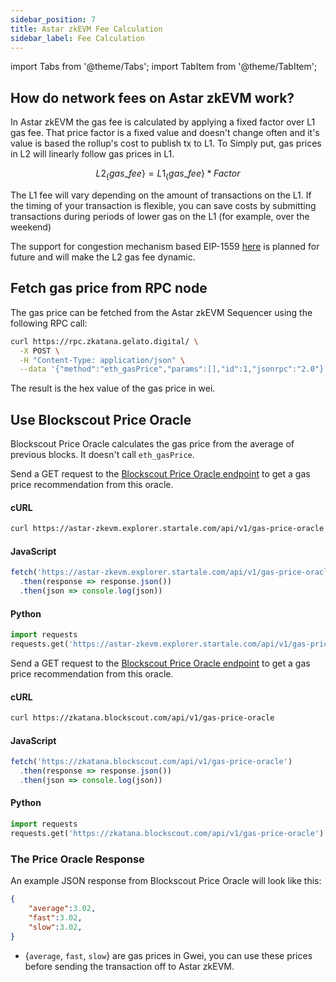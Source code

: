 ```yaml
---
sidebar_position: 7
title: Astar zkEVM Fee Calculation
sidebar_label: Fee Calculation
---
```

import Tabs from '@theme/Tabs';
import TabItem from '@theme/TabItem';

## How do network fees on Astar zkEVM work?
In Astar zkEVM the gas fee is calculated by applying a fixed factor over L1 gas fee. That price factor is a fixed value and doesn't change often and it's value is based the rollup's cost to publish tx to L1. To Simply put, gas prices in L2 will linearly follow gas prices in L1.

$$
L2_\{gas\_fee\} = L1_\{gas\_fee\} * Factor
$$

The L1 fee will vary depending on the amount of transactions on the L1. If the timing of your transaction is flexible, you can save costs by submitting transactions during periods of lower gas on the L1 (for example, over the weekend)

The support for congestion mechanism based EIP-1559 [here](https://eips.ethereum.org/EIPS/eip-1559) is planned for future and will make the L2 gas fee dynamic.

## Fetch gas price from RPC node
The gas price can be fetched from the Astar zkEVM Sequencer using the following RPC call:

```bash
curl https://rpc.zkatana.gelato.digital/ \
  -X POST \
  -H "Content-Type: application/json" \
  --data '{"method":"eth_gasPrice","params":[],"id":1,"jsonrpc":"2.0"}'
  ```

  The result is the hex value of the gas price in wei.

## Use Blockscout Price Oracle
Blockscout Price Oracle calculates the gas price from the average of previous blocks. It doesn't call `eth_gasPrice`.

<Tabs>
<TabItem value="Mainnet" label="Astar zkEVM" default>

Send a GET request to the [Blockscout Price Oracle endpoint](https://astar-zkevm.explorer.startale.com/api/v1/gas-price-oracle) to get a gas price recommendation from this oracle.

#### cURL

```bash
curl https://astar-zkevm.explorer.startale.com/api/v1/gas-price-oracle
```

#### JavaScript

```javascript
fetch('https://astar-zkevm.explorer.startale.com/api/v1/gas-price-oracle')
  .then(response => response.json())
  .then(json => console.log(json))
```

#### Python

```python
import requests
requests.get('https://astar-zkevm.explorer.startale.com/api/v1/gas-price-oracle').json()
```
</TabItem>

<TabItem value="testnet" label="zKatana testnet">

Send a GET request to the [Blockscout Price Oracle endpoint](https://zkatana.blockscout.com/api/v1/gas-price-oracle) to get a gas price recommendation from this oracle.

#### cURL

```bash
curl https://zkatana.blockscout.com/api/v1/gas-price-oracle
```

#### JavaScript

```javascript
fetch('https://zkatana.blockscout.com/api/v1/gas-price-oracle')
  .then(response => response.json())
  .then(json => console.log(json))
```

#### Python

```python
import requests
requests.get('https://zkatana.blockscout.com/api/v1/gas-price-oracle').json()
```
</TabItem>

</Tabs>

### The Price Oracle Response

An example JSON response from Blockscout Price Oracle will look like this:

```json
{
    "average":3.02,
    "fast":3.02,
    "slow":3.02,
}
```

- {`average`, `fast`, `slow`} are gas prices in Gwei, you can use these prices before sending the transaction off to Astar zkEVM.